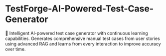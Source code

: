# TestForge-AI-Powered-Test-Case-Generator
🤖 Intelligent AI-powered test case generator with continuous learning capabilities. Generates comprehensive manual test cases from user stories using advanced RAG and learns from every interaction to improve accuracy over time.
